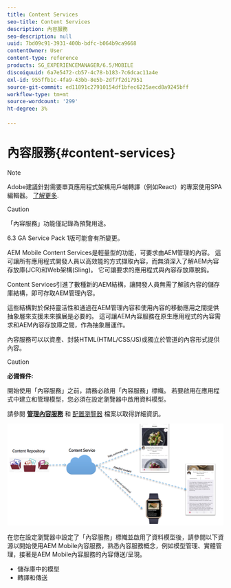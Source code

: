 ```yaml
---
title: Content Services
seo-title: Content Services
description: 內容服務
seo-description: null
uuid: 7bd09c91-3931-400b-bdfc-b064b9ca9668
contentOwner: User
content-type: reference
products: SG_EXPERIENCEMANAGER/6.5/MOBILE
discoiquuid: 6a7e5472-cb57-4c78-b183-7c6dcac11a4e
exl-id: 955ffb1c-4fa9-43bb-8e5b-2df7f2d17951
source-git-commit: ed11891c27910154df1bfec6225aecd8a9245bff
workflow-type: tm+mt
source-wordcount: '299'
ht-degree: 3%

---
```


# 內容服務{#content-services}

>[!NOTE]
>
>Adobe建議針對需要單頁應用程式架構用戶端轉譯（例如React）的專案使用SPA編輯器。 [了解更多](/help/sites-developing/spa-overview.md).

>[!CAUTION]
>
>「內容服務」功能僅記錄為預覽用途。
>
>6.3 GA Service Pack 1版可能會有所變更。

AEM Mobile Content Services是輕量型的功能，可要求由AEM管理的內容。 這可讓所有應用程式開發人員以高效能的方式擷取內容，而無須深入了解AEM內容存放庫(JCR)和Web架構(Sling)。 它可讓要求的應用程式與內容存放庫脫鈎。

Content Services引進了數種新的AEM結構，讓開發人員無需了解該內容的儲存庫結構，即可存取AEM管理內容。

這些結構對於保持靈活性和通過在AEM管理內容和使用內容的移動應用之間提供抽象層來支援未來擴展是必要的。 這可讓AEM內容服務在原生應用程式的內容需求和AEM內容存放庫之間，作為抽象層運作。

內容服務可以以資產、封裝HTML(HTML/CSS/JS)或獨立於管道的內容形式提供內容。

>[!CAUTION]
>
>**必備條件:**
>
>開始使用「內容服務」之前，請務必啟用「內容服務」標幟。 若要啟用在應用程式中建立和管理模型，您必須在設定瀏覽器中啟用資料模型。
>
>請參閱 **[管理內容服務](/help/mobile/developing-content-services.md)** 和 [配置瀏覽器](/help/sites-administering/configurations.md) 檔案以取得詳細資訊。

![chlimage_1-143](assets/chlimage_1-143.png)

在您在設定瀏覽器中設定了「內容服務」標幟並啟用了資料模型後，請參閱以下資源以開始使用AEM Mobile內容服務，熟悉內容服務概念，例如模型管理、實體管理，接著是AEM Mobile內容服務的內容傳送/呈現。

* 儲存庫中的模型
* 轉譯和傳送
